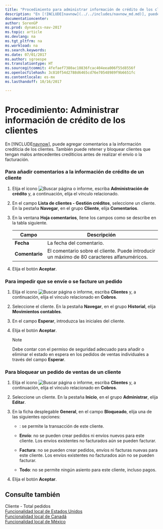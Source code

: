 ```yaml
---
title: "Procedimiento para administrar información de crédito de los clientes"
description: "En [!INCLUDE[navnow](../../includes/navnow_md.md)], puede agregar comentarios a la información crediticia de los clientes. También puede retener y bloquear clientes que tengan malos antecedentes crediticios antes de realizar el envío o la facturación."
documentationcenter: 
author: SorenGP
ms.prod: dynamics-nav-2017
ms.topic: article
ms.devlang: na
ms.tgt_pltfrm: na
ms.workload: na
ms.search.keywords: 
ms.date: 07/01/2017
ms.author: sgroespe
ms.translationtype: HT
ms.sourcegitcommit: 4fefaef7380ac10836fcac404eea006f55d8556f
ms.openlocfilehash: 3c810f54d2788d6465cd76e70548989f9b6651fc
ms.contentlocale: es-mx
ms.lasthandoff: 10/16/2017

---
```

# <a name="how-to-manage-customer-credit-information"></a>Procedimiento: Administrar información de crédito de los clientes
En [!INCLUDE[navnow](../../includes/navnow_md.md)], puede agregar comentarios a la información crediticia de los clientes. También puede retener y bloquear clientes que tengan malos antecedentes crediticios antes de realizar el envío o la facturación.  
  
### <a name="to-add-comments-to-customer-credit-information"></a>Para añadir comentarios a la información de crédito de un cliente  
  
1.  Elija el icono ![Buscar página o informe](media/ui-search/search_small.png "icono de Buscar página o informe"), escriba **Administración de crédito** y, a continuación, elija el vínculo relacionado.  
  
2.  En el campo **Lista de clientes - Gestión créditos**, seleccione un cliente. En la pestaña **Navegar**, en el grupo **Cliente**, elija **Comentarios**.  
  
3.  En la ventana **Hoja comentarios**, llene los campos como se describe en la tabla siguiente.  
  
    |Campo|Descripción|  
    |---------------------------------|---------------------------------------|  
    |**Fecha**|La fecha del comentario.|  
    |**Comentario**|El comentario sobre el cliente. Puede introducir un máximo de 80 caracteres alfanuméricos.|  
  
4.  Elija el botón **Aceptar**.  
  
### <a name="to-prevent-an-order-from-shipping-or-invoicing"></a>Para impedir que se envíe o se facture un pedido  
  
1.  Elija el icono ![Buscar página o informe](media/ui-search/search_small.png "icono de Buscar página o informe"), escriba **Clientes** y, a continuación, elija el vínculo relacionado en **Cobros**.  
  
2.  Seleccione el cliente. En la pestaña **Navegar**, en el grupo **Historial**, elija **Movimientos contables**.  
  
3.  En el campo **Esperar**, introduzca las iniciales del cliente.  
  
4.  Elija el botón **Aceptar**.  
  
    > [!NOTE]  
    >  Debe contar con el permiso de seguridad adecuado para añadir o eliminar el estado en espera en los pedidos de ventas individuales a través del campo **Esperar**.  
  
### <a name="to-block-a-sales-order-for-a-customer"></a>Para bloquear un pedido de ventas de un cliente  
  
1.  Elija el icono ![Buscar página o informe](media/ui-search/search_small.png "icono de Buscar página o informe"), escriba **Clientes** y, a continuación, elija el vínculo relacionado en **Cobros**.  
  
2.  Seleccione un cliente. En la pestaña **Inicio**, en el grupo **Administrar**, elija **Editar**.  
  
3.  En la ficha desplegable **General**, en el campo **Bloqueado**, elija una de las siguientes opciones:  
  
    -   **<Blank>**: se permite la transacción de este cliente.  
  
    -   **Envío**: no se pueden crear pedidos ni envíos nuevos para este cliente. Los envíos existentes no facturados aún se pueden facturar.  
  
    -   **Factura**: no se pueden crear pedidos, envíos ni facturas nuevas para este cliente. Los envíos existentes no facturados aún no se pueden facturar.  
  
    -   **Todo**: no se permite ningún asiento para este cliente, incluso pagos.  
  
4.  Elija el botón **Aceptar**.  
  
## <a name="see-also"></a>Consulte también  
 Cliente - Total pedidos   
 [Funcionalidad local de Estados Unidos](../UnitedStates/united-states-local-functionality.md)   
 [Funcionalidad local de Canadá](../Canada/canada-local-functionality.md)   
 [Funcionalidad local de México](mexico-local-functionality.md)

